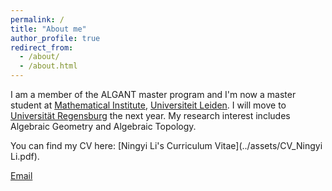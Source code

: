 ```yaml
---
permalink: /
title: "About me"
author_profile: true
redirect_from: 
  - /about/
  - /about.html
---
```


I am a member of the ALGANT master program and I'm now a master student at [Mathematical Institute](https://www.universiteitleiden.nl/en/science/mathematics/), [Universiteit Leiden](https://www.universiteitleiden.nl/). I will move to [Universität Regensburg](https://www.uni-regensburg.de/) the next year. My research interest includes Algebraic Geometry and Algebraic Topology.

You can find my CV here: [Ningyi Li's Curriculum Vitae](../assets/CV_Ningyi Li.pdf).

[Email](mailto:n.li.6@umail.leidenuniv.nl)



